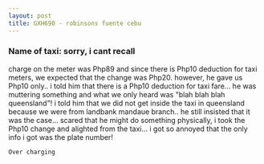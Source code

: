 ```yaml
---
layout: post
title: GXH690 - robinsons fuente cebu
---
```


### Name of taxi: sorry, i cant recall

charge on the meter was Php89 and since there is Php10 deduction for taxi meters, we expected that the change was Php20. however, he gave us Php10 only.. i told him that there is a Php10 deduction for taxi fare... he was muttering something and what we only heard was "blah blah blah queensland"! i told him that we did not get inside the taxi in queensland because we were from landbank mandaue branch.. he still insisted that it was the case... scared that he might do something physically, i took the Php10 change and alighted from the taxi... i got so annoyed that the only info i got was the plate number!

```Over charging```
